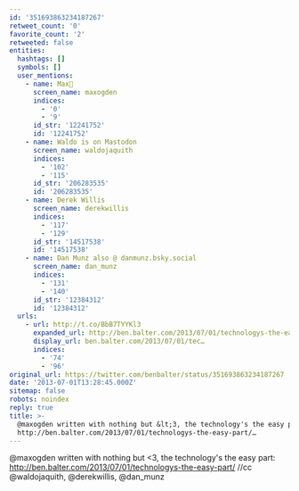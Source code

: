 ```yaml
---
id: '351693863234187267'
retweet_count: '0'
favorite_count: '2'
retweeted: false
entities:
  hashtags: []
  symbols: []
  user_mentions:
    - name: Max🦋
      screen_name: maxogden
      indices:
        - '0'
        - '9'
      id_str: '12241752'
      id: '12241752'
    - name: Waldo is on Mastodon
      screen_name: waldojaquith
      indices:
        - '102'
        - '115'
      id_str: '206283535'
      id: '206283535'
    - name: Derek Willis
      screen_name: derekwillis
      indices:
        - '117'
        - '129'
      id_str: '14517538'
      id: '14517538'
    - name: Dan Munz also @ danmunz.bsky.social
      screen_name: dan_munz
      indices:
        - '131'
        - '140'
      id_str: '12384312'
      id: '12384312'
  urls:
    - url: http://t.co/BbB7TYYKl3
      expanded_url: http://ben.balter.com/2013/07/01/technologys-the-easy-part/
      display_url: ben.balter.com/2013/07/01/tec…
      indices:
        - '74'
        - '96'
original_url: https://twitter.com/benbalter/status/351693863234187267
date: '2013-07-01T13:28:45.000Z'
sitemap: false
robots: noindex
reply: true
title: >-
  @maxogden written with nothing but &lt;3, the technology's the easy part:
  http://ben.balter.com/2013/07/01/technologys-the-easy-part/…
---
```


@maxogden written with nothing but &lt;3, the technology's the easy part: http://ben.balter.com/2013/07/01/technologys-the-easy-part/ //cc @waldojaquith, @derekwillis, @dan_munz